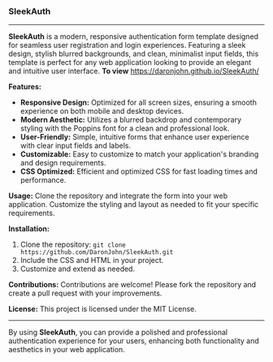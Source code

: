 ### **SleekAuth**

---

**SleekAuth** is a modern, responsive authentication form template designed for seamless user registration and login experiences. Featuring a sleek design, stylish blurred backgrounds, and clean, minimalist input fields, this template is perfect for any web application looking to provide an elegant and intuitive user interface. **To view**
https://daronjohn.github.io/SleekAuth/

**Features:**
- **Responsive Design:** Optimized for all screen sizes, ensuring a smooth experience on both mobile and desktop devices.
- **Modern Aesthetic:** Utilizes a blurred backdrop and contemporary styling with the Poppins font for a clean and professional look.
- **User-Friendly:** Simple, intuitive forms that enhance user experience with clear input fields and labels.
- **Customizable:** Easy to customize to match your application's branding and design requirements.
- **CSS Optimized:** Efficient and optimized CSS for fast loading times and performance.

**Usage:**
Clone the repository and integrate the form into your web application. Customize the styling and layout as needed to fit your specific requirements.

**Installation:**
1. Clone the repository: `git clone https://github.com/DaronJohn/SleekAuth.git`
2. Include the CSS and HTML in your project.
3. Customize and extend as needed.

**Contributions:**
Contributions are welcome! Please fork the repository and create a pull request with your improvements.

**License:**
This project is licensed under the MIT License.

---

By using **SleekAuth**, you can provide a polished and professional authentication experience for your users, enhancing both functionality and aesthetics in your web application.
